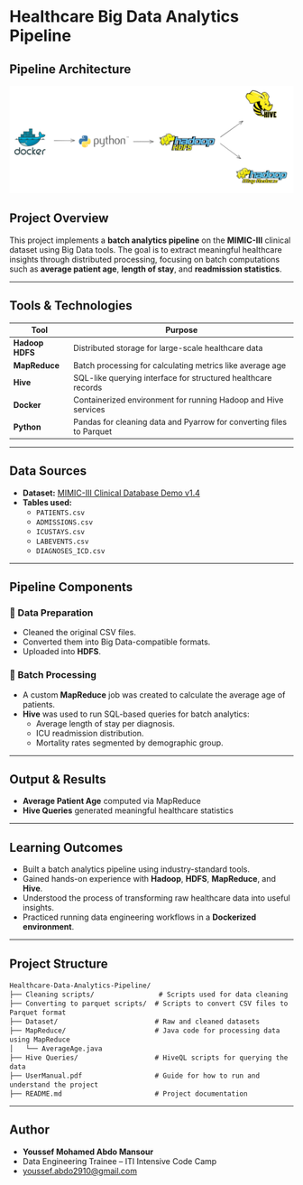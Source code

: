 #  Healthcare Big Data Analytics Pipeline

##  Pipeline Architecture

![Pipeline Architecture](Pipeline%20Architecture.png)

##  Project Overview  
This project implements a **batch analytics pipeline** on the **MIMIC-III** clinical dataset using Big Data tools. The goal is to extract meaningful healthcare insights through distributed processing, focusing on batch computations such as **average patient age**, **length of stay**, and **readmission statistics**.

---

##  Tools & Technologies  

| Tool           | Purpose                                                        |
|----------------|----------------------------------------------------------------|
| **Hadoop HDFS** | Distributed storage for large-scale healthcare data            |
| **MapReduce**   | Batch processing for calculating metrics like average age      |
| **Hive**        | SQL-like querying interface for structured healthcare records  |
| **Docker**      | Containerized environment for running Hadoop and Hive services |
| **Python**      | Pandas for cleaning data and Pyarrow for converting files to Parquet |

---

##  Data Sources  

- **Dataset:** [MIMIC-III Clinical Database Demo v1.4](https://physionet.org/content/mimiciii-demo/1.4/)
- **Tables used:**
  - `PATIENTS.csv`
  - `ADMISSIONS.csv`
  - `ICUSTAYS.csv`
  - `LABEVENTS.csv`
  - `DIAGNOSES_ICD.csv`

---

##  Pipeline Components  

### 🔹 Data Preparation  
- Cleaned the original CSV files.
- Converted them into Big Data-compatible formats.
- Uploaded into **HDFS**.

### 🔹 Batch Processing  
- A custom **MapReduce** job was created to calculate the average age of patients.
- **Hive** was used to run SQL-based queries for batch analytics:
  - Average length of stay per diagnosis.
  - ICU readmission distribution.
  - Mortality rates segmented by demographic group.

---

##  Output & Results  

-  **Average Patient Age** computed via MapReduce
-  **Hive Queries** generated meaningful healthcare statistics

---

##  Learning Outcomes  

- Built a batch analytics pipeline using industry-standard tools.
- Gained hands-on experience with **Hadoop**, **HDFS**, **MapReduce**, and **Hive**.
- Understood the process of transforming raw healthcare data into useful insights.
- Practiced running data engineering workflows in a **Dockerized environment**.

---

##  Project Structure  

```
Healthcare-Data-Analytics-Pipeline/
├── Cleaning scripts/                # Scripts used for data cleaning
├── Converting to parquet scripts/  # Scripts to convert CSV files to Parquet format
├── Dataset/                        # Raw and cleaned datasets
├── MapReduce/                      # Java code for processing data using MapReduce
│   └── AverageAge.java
├── Hive Queries/                   # HiveQL scripts for querying the data
├── UserManual.pdf                  # Guide for how to run and understand the project
├── README.md                       # Project documentation

```

---

##  Author  

- **Youssef Mohamed Abdo Mansour**  
- Data Engineering Trainee – ITI Intensive Code Camp
- youssef.abdo2910@gmail.com
